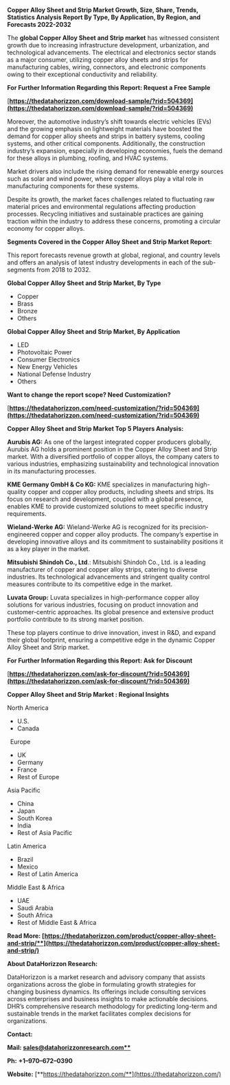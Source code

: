 ﻿**Copper Alloy Sheet and Strip  Market Growth, Size, Share, Trends, Statistics Analysis Report By Type, By Application, By Region, and Forecasts 2022-2032**

The **global Copper Alloy Sheet and Strip market** has witnessed consistent growth due to increasing infrastructure development, urbanization, and technological advancements. The electrical and electronics sector stands as a major consumer, utilizing copper alloy sheets and strips for manufacturing cables, wiring, connectors, and electronic components owing to their exceptional conductivity and reliability.  

**For Further Information Regarding this Report: Request a Free Sample**	

[**https://thedatahorizzon.com/download-sample/?rid=504369](https://thedatahorizzon.com/download-sample/?rid=504369)** 

Moreover, the automotive industry’s shift towards electric vehicles (EVs) and the growing emphasis on lightweight materials have boosted the demand for copper alloy sheets and strips in battery systems, cooling systems, and other critical components. Additionally, the construction industry’s expansion, especially in developing economies, fuels the demand for these alloys in plumbing, roofing, and HVAC systems.

Market drivers also include the rising demand for renewable energy sources such as solar and wind power, where copper alloys play a vital role in manufacturing components for these systems.

Despite its growth, the market faces challenges related to fluctuating raw material prices and environmental regulations affecting production processes. Recycling initiatives and sustainable practices are gaining traction within the industry to address these concerns, promoting a circular economy for copper alloys. 

**Segments Covered in the Copper Alloy Sheet and Strip Market Report:** 

This report forecasts revenue growth at global, regional, and country levels and offers an analysis of latest industry developments in each of the sub-segments from 2018 to 2032.

**Global Copper Alloy Sheet and Strip Market, By Type**

- Copper
- Brass
- Bronze
- Others

**Global Copper Alloy Sheet and Strip Market, By Application**

- LED
- Photovoltaic Power
- Consumer Electronics
- New Energy Vehicles
- National Defense Industry
- Others

**Want to change the report scope? Need Customization?**

[**https://thedatahorizzon.com/need-customization/?rid=504369](https://thedatahorizzon.com/need-customization/?rid=504369)** 

**Copper Alloy Sheet and Strip Market Top 5 Players Analysis:**

**Aurubis AG:** As one of the largest integrated copper producers globally, Aurubis AG holds a prominent position in the Copper Alloy Sheet and Strip market. With a diversified portfolio of copper alloys, the company caters to various industries, emphasizing sustainability and technological innovation in its manufacturing processes.

**KME Germany GmbH & Co KG:** KME specializes in manufacturing high-quality copper and copper alloy products, including sheets and strips. Its focus on research and development, coupled with a global presence, enables KME to provide customized solutions to meet specific industry requirements.

**Wieland-Werke AG:** Wieland-Werke AG is recognized for its precision-engineered copper and copper alloy products. The company’s expertise in developing innovative alloys and its commitment to sustainability positions it as a key player in the market.

**Mitsubishi Shindoh Co., Ltd**.: Mitsubishi Shindoh Co., Ltd. is a leading manufacturer of copper and copper alloy strips, catering to diverse industries. Its technological advancements and stringent quality control measures contribute to its competitive edge in the market.

**Luvata Group:** Luvata specializes in high-performance copper alloy solutions for various industries, focusing on product innovation and customer-centric approaches. Its global presence and extensive product portfolio contribute to its strong market position.

These top players continue to drive innovation, invest in R&D, and expand their global footprint, ensuring a competitive edge in the dynamic Copper Alloy Sheet and Strip market.

**For Further Information Regarding this Report: Ask for Discount**	

[**https://thedatahorizzon.com/ask-for-discount/?rid=504369](https://thedatahorizzon.com/ask-for-discount/?rid=504369)** 

**Copper Alloy Sheet and Strip Market : Regional Insights**

North America

- U.S.
- Canada

` `Europe

- UK
- Germany
- France
- Rest of Europe

Asia Pacific

- China
- Japan
- South Korea
- India
- Rest of Asia Pacific

Latin America

- Brazil
- Mexico
- Rest of Latin America

Middle East & Africa

- UAE
- Saudi Arabia
- South Africa
- Rest of Middle East & Africa

**Read More: [https://thedatahorizzon.com/product/copper-alloy-sheet-and-strip/**](https://thedatahorizzon.com/product/copper-alloy-sheet-and-strip/)** 

**About DataHorizzon Research:**

DataHorizzon is a market research and advisory company that assists organizations across the globe in formulating growth strategies for changing business dynamics. Its offerings include consulting services across enterprises and business insights to make actionable decisions. DHR’s comprehensive research methodology for predicting long-term and sustainable trends in the market facilitates complex decisions for organizations.

**Contact:**

**Mail: [sales@datahorizzonresearch.com**](mailto:sales@datahorizzonresearch.com)**

**Ph:** **+1–970–672–0390**

**Website:** [**https://thedatahorizzon.com/**](https://thedatahorizzon.com/)

